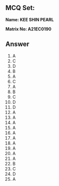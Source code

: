 ## MCQ Set:

**Name: KEE SHIN PEARL**

**Matrix No: A21EC0190**

## Answer
1. A
2. C
3. D 
4. B
5. A
6. C
7. A
8. B
9. C
10. D
11. D
12. A
13. A
14. A
15. A
16. A
17. A
18. A
19. A
20. A
21. A
22. B
23. C
24. D
25. A
